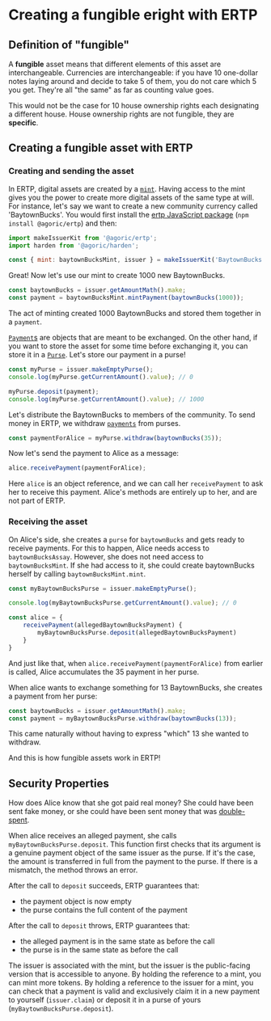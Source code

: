 # Creating a fungible eright with ERTP

## Definition of "fungible"

A **fungible** asset means that different elements of this asset are interchangeable.
Currencies are interchangeable: if you have 10 one-dollar notes laying around and decide
to take 5 of them, you do not care which 5 you get. They're all "the same" as far 
as counting value goes.

This would not be the case for 10 house ownership rights each designating a different house.
House ownership rights are not fungible, they are **specific**.


## Creating a fungible asset with ERTP

### Creating and sending the asset

In ERTP, digital assets are created by a [`mint`](./issuer#mint). Having access to the mint
gives you the power to create more digital assets of the same type at
will. For instance, let's say we want to create a new community
currency called 'BaytownBucks'.
You would first install the [ertp JavaScript package](https://www.npmjs.com/package/@agoric/ertp)
(`npm install @agoric/ertp`) and then:

```js
import makeIssuerKit from '@agoric/ertp';
import harden from '@agoric/harden';

const { mint: baytownBucksMint, issuer } = makeIssuerKit('BaytownBucks');
```

Great! Now let's use our mint to create 1000 new BaytownBucks.

```js
const baytownBucks = issuer.getAmountMath().make;
const payment = baytownBucksMint.mintPayment(baytownBucks(1000));
```

The act of minting created 1000 BaytownBucks and stored them together in a 
`payment`.

[`Payment`s](./issuer#payments) are objects that are meant to be exchanged. On the 
other hand, if you want to store the asset for some time before exchanging it, you can 
store it in a [`Purse`](./issuer#purses).
Let's store our payment in a purse!

```js
const myPurse = issuer.makeEmptyPurse();
console.log(myPurse.getCurrentAmount().value); // 0

myPurse.deposit(payment);
console.log(myPurse.getCurrentAmount().value); // 1000
```


Let's distribute the BaytownBucks to members of the community. To send
money in ERTP, we withdraw [`payments`](./mint.html#payments) from purses.

```js
const paymentForAlice = myPurse.withdraw(baytownBucks(35));
```

Now let's send the payment to Alice as a message:

```js
alice.receivePayment(paymentForAlice);
```

Here `alice` is an object reference, and we can call her `receivePayment`
to ask her to receive this payment. Alice's methods are entirely up to her, 
and are not part of ERTP.


### Receiving the asset

On Alice's side, she creates a `purse` for `baytownBucks` and gets ready to receive payments.
For this to happen, Alice needs access to `baytownBucksAssay`.
However, she does not need access to `baytownBucksMint`.
If she had access to it, she could create baytownBucks herself by calling `baytownBucksMint.mint`.

```js
const myBaytownBucksPurse = issuer.makeEmptyPurse();

console.log(myBaytownBucksPurse.getCurrentAmount().value); // 0

const alice = {
    receivePayment(allegedBaytownBucksPayment) {
        myBaytownBucksPurse.deposit(allegedBaytownBucksPayment)
    }
}
```

And just like that, when `alice.receivePayment(paymentForAlice)` from earlier 
is called, Alice accumulates the 35 payment in her purse.

When alice wants to exchange something for 13 BaytownBucks, she creates a payment from her purse:
```js
const baytownBucks = issuer.getAmountMath().make;
const payment = myBaytownBucksPurse.withdraw(baytownBucks(13));
```

This came naturally without having to express "which" 13 she wanted to withdraw.

And this is how fungible assets work in ERTP!


## Security Properties

How does Alice know that she got paid real money? She could have been
sent fake money, or she could have been sent money that was
[double-spent](https://en.wikipedia.org/wiki/Double-spending).

When alice receives an alleged payment, she calls `myBaytownBucksPurse.deposit`.
This function first checks that its argument is a genuine payment object of the same
issuer as the purse. If it's the case, the amount is transferred in full
from the payment to the purse. If there is a mismatch, the method throws an error.

After the call to `deposit` succeeds, ERTP guarantees that:
- the payment object is now empty
- the purse contains the full content of the payment

After the call to `deposit` throws, ERTP guarantees that:
- the alleged payment is in the same state as before the call
- the purse is in the same state as before the call

The issuer is associated with the mint, but
the issuer is the public-facing version that is accessible to anyone.
By holding the reference to a mint, you can mint more tokens. By
holding a reference to the issuer for a mint, you can check that a
payment is valid and exclusively claim it 
in a new payment to yourself (`issuer.claim`) or deposit it in a purse of 
yours (`myBaytownBucksPurse.deposit`).

